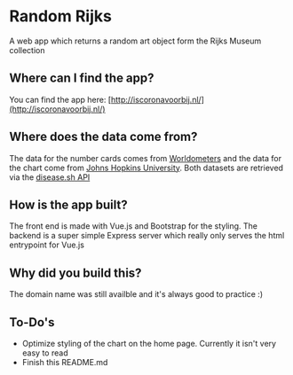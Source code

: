 # Random Rijks
A web app which returns a random art object form the Rijks Museum collection

## Where can I find the app?
You can find the app here: [http://iscoronavoorbij.nl/](http://iscoronavoorbij.nl/)

## Where does the data come from?
The data for the number cards comes from [Worldometers](https://www.worldometers.info/coronavirus/) and the data for the chart come from [Johns Hopkins University](https://www.jhu.edu/). Both datasets are retrieved via the [disease.sh API](https://github.com/disease-sh/API)
## How is the app built?
The front end is made with Vue.js and Bootstrap for the styling. The backend is a super simple Express server which really only serves the html entrypoint for Vue.js

## Why did you build this? 
The domain name was still availble and it's always good to practice :)
## To-Do's
 - Optimize styling of the chart on the home page. Currently it isn't very easy to read
 - Finish this README.md
